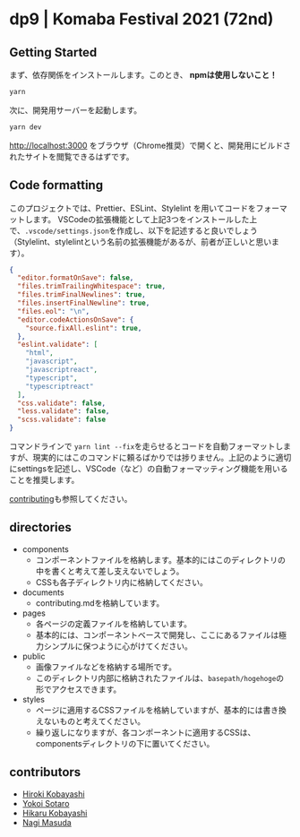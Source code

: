# dp9 | Komaba Festival 2021 (72nd)
## Getting Started

まず、依存関係をインストールします。このとき、 **npmは使用しないこと！**

```bash
yarn
```

次に、開発用サーバーを起動します。

```bash
yarn dev
```

[http://localhost:3000](http://localhost:3000) をブラウザ（Chrome推奨）で開くと、開発用にビルドされたサイトを閲覧できるはずです。

## Code formatting

このプロジェクトでは、Prettier、ESLint、Stylelint を用いてコードをフォーマットします。
VSCodeの拡張機能として上記3つをインストールした上で、``.vscode/settings.json``を作成し、以下を記述すると良いでしょう（Stylelint、stylelintという名前の拡張機能があるが、前者が正しいと思います）。

```json
{
  "editor.formatOnSave": false,
  "files.trimTrailingWhitespace": true,
  "files.trimFinalNewlines": true,
  "files.insertFinalNewline": true,
  "files.eol": "\n",
  "editor.codeActionsOnSave": {
    "source.fixAll.eslint": true,
  },
  "eslint.validate": [
    "html",
    "javascript",
    "javascriptreact",
    "typescript",
    "typescriptreact"
  ],
  "css.validate": false,
  "less.validate": false,
  "scss.validate": false
}
```

コマンドラインで ``yarn lint --fix``を走らせるとコードを自動フォーマットしますが、現実的にはこのコマンドに頼るばかりでは捗りません。上記のように適切にsettingsを記述し、VSCode（など）の自動フォーマッティング機能を用いることを推奨します。

[contributing](documents/contributing.md)も参照してください。

## directories

- components
  - コンポーネントファイルを格納します。基本的にはこのディレクトリの中を書くと考えて差し支えないでしょう。
  - CSSも各子ディレクトリ内に格納してください。
- documents
  - contributing.mdを格納しています。
- pages
  - 各ページの定義ファイルを格納しています。
  - 基本的には、コンポーネントベースで開発し、ここにあるファイルは極力シンプルに保つように心がけてください。
- public
  - 画像ファイルなどを格納する場所です。
  - このディレクトリ内部に格納されたファイルは、``basepath/hogehoge``の形でアクセスできます。
- styles
  - ページに適用するCSSファイルを格納していますが、基本的には書き換えないものと考えてください。
  - 繰り返しになりますが、各コンポーネントに適用するCSSは、componentsディレクトリの下に置いてください。

## contributors

- [Hiroki Kobayashi](https://github.com/khsacc)
- [Yokoi Sotaro](https://github.com/sotaro-ha)
- [Hikaru Kobayashi](https://github.com/eyesightiii)
- [Nagi Masuda](https://github.com/NagiMasuda)
